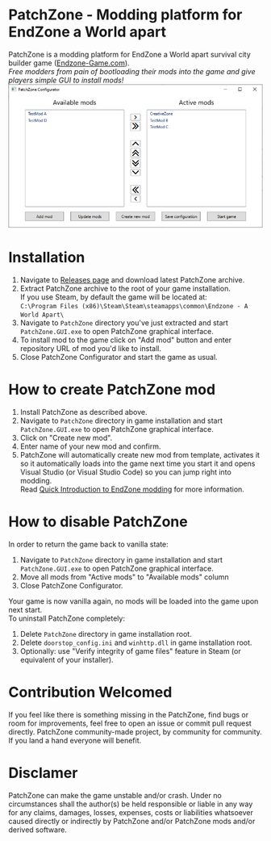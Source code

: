 # PatchZone - Modding platform for EndZone a World apart
PatchZone is a modding platform for EndZone a World apart survival city builder game ([Endzone-Game.com](https://endzone-game.com/)). 
<br/>
*Free modders from pain of bootloading their mods into the game and give players simple GUI to install mods!*
<br/>
![GUI](Docs/GUI.png)

# Installation
1) Navigate to [Releases page](https://github.com/InflexCZE/PatchZone/releases) and download latest PatchZone archive.
2) Extract PatchZone archive to the root of your game installation. <br/> If you use Steam, by default the game will be located at: <br/> `C:\Program Files (x86)\Steam\Steam\steamapps\common\Endzone - A World Apart\`
3) Navigate to `PatchZone` directory you've just extracted and start `PatchZone.GUI.exe` to open PatchZone graphical interface.
4) To install mod to the game click on "Add mod" button and enter repository URL of mod you'd like to install.
5) Close PatchZone Configurator and start the game as usual.

# How to create PatchZone mod
1) Install PatchZone as described above.
2) Navigate to `PatchZone` directory in game installation and start `PatchZone.GUI.exe` to open PatchZone graphical interface.
3) Click on "Create new mod".
4) Enter name of your new mod and confirm.
5) PatchZone will automatically create new mod from template, activates it so it automatically loads into the game next time you start it and opens Visual Studio (or Visual Studio Code) so you can jump right into modding. <br/>
Read [Quick Introduction to EndZone modding](https://github.com/InflexCZE/PatchZone/wiki/Quick-Introduction-to-EndZone-modding) for more information.

# How to disable PatchZone
In order to return the game back to vanilla state:
1) Navigate to `PatchZone` directory in game installation and start `PatchZone.GUI.exe` to open PatchZone graphical interface.
2) Move all mods from "Active mods" to "Available mods" column
3) Close PatchZone Configurator.

Your game is now vanilla again, no mods will be loaded into the game upon next start.
<br/>
To uninstall PatchZone completely:
1) Delete `PatchZone` directory in game installation root.
2) Delete `doorstop_config.ini` and `winhttp.dll` in game installation root.
3) Optionally: use "Verify integrity of game files" feature in Steam (or equivalent of your installer).

# Contribution Welcomed
If you feel like there is something missing in the PatchZone, find bugs or room for improvements, feel free to open an issue or commit pull request directly. PatchZone community-made project, by community for community. If you land a hand everyone will benefit.

# Disclamer
PatchZone can make the game unstable and/or crash.
Under no circumstances shall the author(s) be held responsible or liable in any way for any claims, damages, losses, expenses, costs or liabilities whatsoever caused directly or indirectly by PatchZone and/or PatchZone mods and/or derived software.